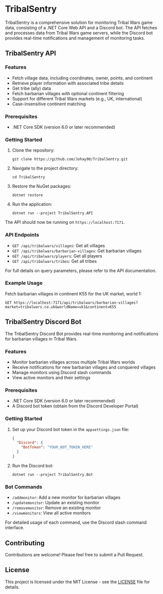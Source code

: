 # TribalSentry

TribalSentry is a comprehensive solution for monitoring Tribal Wars game data, consisting of a .NET Core Web API and a Discord bot. The API fetches and processes data from Tribal Wars game servers, while the Discord bot provides real-time notifications and management of monitoring tasks.

## TribalSentry API

### Features
- Fetch village data, including coordinates, owner, points, and continent
- Retrieve player information with associated tribe details
- Get tribe (ally) data
- Fetch barbarian villages with optional continent filtering
- Support for different Tribal Wars markets (e.g., UK, international)
- Case-insensitive continent matching

### Prerequisites
- .NET Core SDK (version 6.0 or later recommended)

### Getting Started
1. Clone the repository:
   ```
   git clone https://github.com/Johay90/TribalSentry.git
   ```
2. Navigate to the project directory:
   ```
   cd TribalSentry
   ```
3. Restore the NuGet packages:
   ```
   dotnet restore
   ```
4. Run the application:
   ```
   dotnet run --project TribalSentry.API
   ```
The API should now be running on `https://localhost:7171`.

### API Endpoints
- `GET /api/tribalwars/villages`: Get all villages
- `GET /api/tribalwars/barbarian-villages`: Get barbarian villages
- `GET /api/tribalwars/players`: Get all players
- `GET /api/tribalwars/tribes`: Get all tribes

For full details on query parameters, please refer to the API documentation.

### Example Usage
Fetch barbarian villages in continent K55 for the UK market, world 1:
```
GET https://localhost:7171/api/tribalwars/barbarian-villages?market=tribalwars.co.uk&worldName=uk1&continent=K55
```

## TribalSentry Discord Bot

The TribalSentry Discord Bot provides real-time monitoring and notifications for barbarian villages in Tribal Wars.

### Features
- Monitor barbarian villages across multiple Tribal Wars worlds
- Receive notifications for new barbarian villages and conquered villages
- Manage monitors using Discord slash commands
- View active monitors and their settings

### Prerequisites
- .NET Core SDK (version 6.0 or later recommended)
- A Discord bot token (obtain from the Discord Developer Portal)

### Getting Started
1. Set up your Discord bot token in the `appsettings.json` file:
   ```json
   {
     "Discord": {
       "BotToken": "YOUR_BOT_TOKEN_HERE"
     }
   }
   ```
2. Run the Discord bot:
   ```
   dotnet run --project TribalSentry.Bot
   ```

### Bot Commands
- `/addmonitor`: Add a new monitor for barbarian villages
- `/updatemonitor`: Update an existing monitor
- `/removemonitor`: Remove an existing monitor
- `/viewmonitors`: View all active monitors

For detailed usage of each command, use the Discord slash command interface.

## Contributing
Contributions are welcome! Please feel free to submit a Pull Request.

## License
This project is licensed under the MIT License - see the [LICENSE](LICENSE) file for details.
